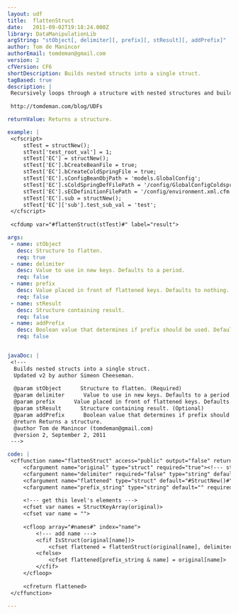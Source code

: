 ```yaml
---
layout: udf
title:  flattenStruct
date:   2011-09-02T19:18:24.000Z
library: DataManipulationLib
argString: "stObject[, delimiter][, prefix][, stResult][, addPrefix]"
author: Tom de Manincor
authorEmail: tomdeman@gmail.com
version: 2
cfVersion: CF6
shortDescription: Builds nested structs into a single struct.
tagBased: true
description: |
 Recursively loops through a structure with nested structures and builds nested keys and values into a single struct.
 
 http://tomdeman.com/blog/UDFs

returnValue: Returns a structure.

example: |
 <cfscript>
     stTest = structNew();
     stTest['test_root_val'] = 1;
     stTest['EC'] = structNew();
     stTest['EC'].bCreateBeanFile = true;
     stTest['EC'].bCreateColdSpringFile = true;
     stTest['EC'].sConfigBeanObjPath = 'models.GlobalConfig';
     stTest['EC'].sColdSpringDefFilePath = '/config/GlobalConfigColdspring.xml.cfm';
     stTest['EC'].sECDefinitionFilePath = '/config/environment.xml.cfm';
     stTest['EC'].sub = structNew();
     stTest['EC']['sub'].test_sub_val = 'test';
 </cfscript>
 
 <cfdump var="#flattenStruct(stTest)#" label="result">

args:
 - name: stObject
   desc: Structure to flatten.
   req: true
 - name: delimiter
   desc: Value to use in new keys. Defaults to a period.
   req: false
 - name: prefix
   desc: Value placed in front of flattened keys. Defaults to nothing.
   req: false
 - name: stResult
   desc: Structure containing result.
   req: false
 - name: addPrefix
   desc: Boolean value that determines if prefix should be used. Defaults to true.
   req: false


javaDoc: |
 <!---
  Builds nested structs into a single struct.
  Updated v2 by author Simeon Cheeseman.
  
  @param stObject      Structure to flatten. (Required)
  @param delimiter      Value to use in new keys. Defaults to a period. (Optional)
  @param prefix      Value placed in front of flattened keys. Defaults to nothing. (Optional)
  @param stResult      Structure containing result. (Optional)
  @param addPrefix      Boolean value that determines if prefix should be used. Defaults to true. (Optional)
  @return Returns a structure. 
  @author Tom de Manincor (tomdeman@gmail.com) 
  @version 2, September 2, 2011 
 --->

code: |
 <cffunction name="flattenStruct" access="public" output="false" returntype="struct">
     <cfargument name="original" type="struct" required="true"><!--- struct to flatten --->
     <cfargument name="delimiter" required="false" type="string" default="." />
     <cfargument name="flattened" type="struct" default="#StructNew()#" required="false"><!--- result struct, returned at the end --->
     <cfargument name="prefix_string" type="string" default="" required="false"><!--- used in the processing, stores the preceding struct names in the current branch, ends in a delimeter --->
     
     <!--- get this level's elements --->
     <cfset var names = StructKeyArray(original)>
     <cfset var name = "">
     
     <cfloop array="#names#" index="name">
         <!--- add name --->
         <cfif IsStruct(original[name])>
             <cfset flattened = flattenStruct(original[name], delimiter, flattened, prefix_string & name & delimiter)>
         <cfelse>
             <cfset flattened[prefix_string & name] = original[name]>
         </cfif>
     </cfloop>
     
     <cfreturn flattened>
 </cffunction>

---
```


